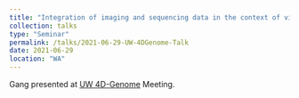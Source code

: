 ```yaml
---
title: "Integration of imaging and sequencing data in the context of visual cell sorting"
collection: talks
type: "Seminar"
permalink: /talks/2021-06-29-UW-4DGenome-Talk
date: 2021-06-29
location: "WA"
---
```

Gang presented at [UW 4D-Genome](https://uw-4dgenome.org/) Meeting. 